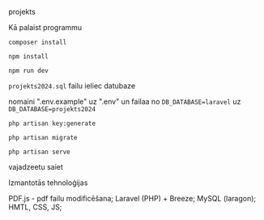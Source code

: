 projekts

Kā palaist programmu

`composer install`

`npm install`

`npm run dev`

`projekts2024.sql` failu ieliec datubaze

nomaini ".env.example" uz ".env" un failaa no `DB_DATABASE=laravel` uz `DB_DATABASE=projekts2024`

`php artisan key:generate`

`php artisan migrate`

`php artisan serve`

vajadzeetu saiet

Izmantotās tehnoloģijas

PDF.js - pdf failu modificēšana;
Laravel (PHP) + Breeze;
MySQL (laragon);
HMTL, CSS, JS;
